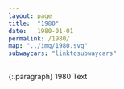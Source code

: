 ```yaml
---
layout: page
title:  "1980"
date:   1980-01-01
permalink: /1980/
map: "../img/1980.svg"
subwaycars: "linktosubwaycars"
---
```

{:.paragraph}
1980 Text
